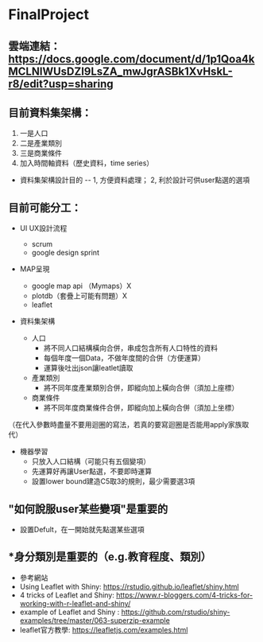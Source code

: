 # FinalProject
## 雲端連結：https://docs.google.com/document/d/1p1Qoa4kMCLNlWUsDZI9LsZA_mwJgrASBk1XvHskL-r8/edit?usp=sharing

## 目前資料集架構：
1. 一是人口
2. 二是產業類別
3. 三是商業條件
4. 加入時間軸資料（歷史資料，time series）
* 資料集架構設計目的 -- 1, 方便資料處理； 2, 利於設計可供user點選的選項

## 目前可能分工：
* UI UX設計流程
  * scrum 
  * google design sprint

* MAP呈現
  * google map api （Mymaps）X
  * plotdb（套疊上可能有問題）X
  * leaflet 
  
* 資料集架構
  * 人口
    * 將不同人口結構橫向合併，串成包含所有人口特性的資料
    * 每個年度一個Data，不做年度間的合併（方便運算）
    * 運算後吐出json讓leatlet讀取
  * 產業類別
    * 將不同年度產業類別合併，即縱向加上橫向合併（須加上座標）
  * 商業條件
    * 將不同年度商業條件合併，即縱向加上橫向合併（須加上坐標）

（在代入參數時盡量不要用迴圈的寫法，若真的要寫迴圈是否能用apply家族取代）

* 機器學習
  * 只放入人口結構（可能只有五個變項）
  * 先運算好再讓User點選，不要即時運算
  * 設置lower bound建造C5取3的規則，最少需要選3項

## "如何說服user某些變項"是重要的
* 設置Defult，在一開始就先點選某些選項
## *身分類別是重要的（e.g.教育程度、類別）

* 參考網站
 * Using Leaflet with Shiny: https://rstudio.github.io/leaflet/shiny.html
 * 4 tricks of Leaflet and Shiny: https://www.r-bloggers.com/4-tricks-for-working-with-r-leaflet-and-shiny/
 * example of Leaflet and Shiny : https://github.com/rstudio/shiny-examples/tree/master/063-superzip-example
 * leaflet官方教學: https://leafletjs.com/examples.html
